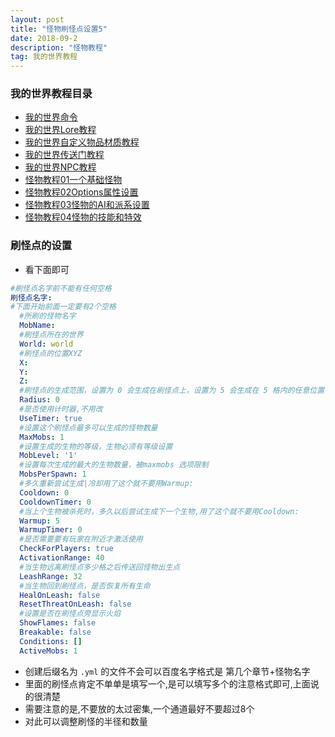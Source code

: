 ```yaml
---
layout: post
title: "怪物刷怪点设置5"
date: 2018-09-2
description: "怪物教程"
tag: 我的世界教程
---  
```

### 我的世界教程目录
* [我的世界命令](https://www.thelunai.ml/2018/08/MC/)
* [我的世界Lore教程](https://www.thelunai.ml/2018/08/Lore/)
* [我的世界自定义物品材质教程](https://www.thelunai.ml/2018/08/ServerResourcePacks/)
* [我的世界传送门教程](https://www.thelunai.ml/2018/08/csm/)
* [我的世界NPC教程](https://www.thelunai.ml/2018/08/NPC/)
* [怪物教程01一个基础怪物](https://www.thelunai.ml/2018/08/gw01/)
* [怪物教程02Options属性设置](https://www.thelunai.ml/2018/08/gw02/)
* [怪物教程03怪物的AI和派系设置](https://www.thelunai.ml/2018/08/gw03/)
* [怪物教程04怪物的技能和特效](https://www.thelunai.ml/2018/08/gw04/)

### 刷怪点的设置

* 看下面即可

```yml
#刷怪点名字前不能有任何空格
刷怪点名字:
#下面开始前面一定要有2个空格
  #所刷的怪物名字
  MobName: 
  #刷怪点所在的世界
  World: world
  #刷怪点的位置XYZ
  X: 
  Y: 
  Z: 
  #刷怪点的生成范围，设置为 0 会生成在刷怪点上，设置为 5 会生成在 5 格内的任意位置
  Radius: 0
  #是否使用计时器,不用改
  UseTimer: true
  #设置这个刷怪点最多可以生成的怪物数量
  MaxMobs: 1
  #设置生成的生物的等级，生物必须有等级设置
  MobLevel: '1'
  #设置每次生成的最大的生物数量，被maxmobs 选项限制
  MobsPerSpawn: 1
  #多久重新尝试生成|冷却用了这个就不要用Warmup:
  Cooldown: 0
  CooldownTimer: 0
  #当上个生物被杀死时，多久以后尝试生成下一个生物,用了这个就不要用Cooldown:
  Warmup: 5
  WarmupTimer: 0
  #是否需要要有玩家在附近才激活使用
  CheckForPlayers: true
  ActivationRange: 40
  #当生物远离刷怪点多少格之后传送回怪物出生点
  LeashRange: 32
  #当生物回到刷怪点，是否恢复所有生命
  HealOnLeash: false
  ResetThreatOnLeash: false
  #设置是否在刷怪点旁显示火焰
  ShowFlames: false
  Breakable: false
  Conditions: []
  ActiveMobs: 1

```

* 创建后缀名为 `.yml` 的文件不会可以百度名字格式是 第几个章节+怪物名字
* 里面的刷怪点肯定不单单是填写一个,是可以填写多个的注意格式即可,上面说的很清楚
* 需要注意的是,不要放的太过密集,一个通道最好不要超过8个
* 对此可以调整刷怪的半径和数量